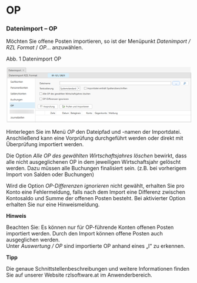 # OP

### Datenimport – OP


Möchten Sie offene Posten importieren, so ist der Menüpunkt *Datenimport / RZL Format* / *OP*… anzuwählen.

Abb. 1 Datenimport OP

![Image](<img/NeuesElement177.png>)


Hinterlegen Sie im Menü *OP* den Dateipfad und -namen der Importdatei. Anschließend kann eine Vorprüfung durchgeführt werden oder direkt mit Überprüfung importiert werden.

Die Option *Alle OP des gewählten Wirtschaftsjahres löschen* bewirkt, dass alle nicht ausgeglichenen OP in dem jeweiligen Wirtschaftsjahr gelöscht werden. Dazu müssen alle Buchungen finalisiert sein. (z.B. bei vorherigem Import von Salden oder Buchungen)

Wird die Option *OP-Differenzen ignorieren* nicht gewählt, erhalten Sie pro Konto eine Fehlermeldung, falls nach dem Import eine Differenz zwischen Kontosaldo und Summe der offenen Posten besteht. Bei aktivierter Option erhalten Sie nur eine Hinweismeldung.

**Hinweis**

Beachten Sie: Es können nur für OP-führende Konten offenen Posten importiert werden. Durch den Import können offene Posten auch ausgeglichen werden. \
Unter *Auswertung / OP* sind importierte OP anhand eines „I“ zu erkennen.


**Tipp**

Die genaue Schnittstellenbeschreibungen und weitere Informationen finden Sie auf unserer Website rzlsoftware.at im Anwenderbereich.
